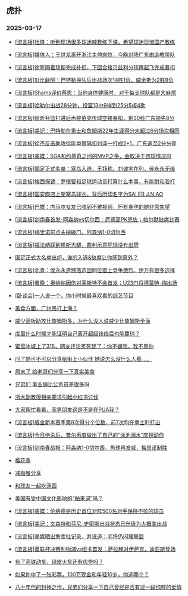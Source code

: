 ## 虎扑 
### 2025-03-17

+ [[流言板]杜锋：听到现场很多球迷喊教练下课，希望球迷珍惜国产教练](https://bbs.hupu.com/631176785.html)

+ [[流言板]媒体人：王世龙离开浙江主帅岗位，今晚对阵广东由助教带队](https://bbs.hupu.com/631172288.html)

+ [[流言板]徐昕隔着琼斯完成补扣，下回合接贝兹利分球再起飞完成暴扣](https://bbs.hupu.com/631173962.html)

+ [[流言板]对比鲜明！巴特勒换队后出战场次14胜1负，威金斯为2胜9负](https://bbs.hupu.com/631174187.html)

+ [[流言板]Shams评价蔡恩：当他身体健康时，对于每支球队都是大麻烦](https://bbs.hupu.com/631172087.html)

+ [[流言板]哈勒尔出战28分钟，投篮13中9得到25分5板4助](https://bbs.hupu.com/631176302.html)

+ [[流言板]徐昕补篮打进后再接伯克传球空接暴扣，剩30秒广东领先8分](https://bbs.hupu.com/631176336.html)

+ [[流言板]美记：巴特勒在勇士和詹姆斯22年生涯得分未超过6分场次相同](https://bbs.hupu.com/631176384.html)

+ [[流言板]徐杰反击助攻徐昕单臂隔扣刘泽一打成2+1，广东追至2分分差](https://bbs.hupu.com/631174344.html)

+ [[流言板]美媒：SGA和约基奇之间的MVP之争，会取决于罚球情况吗](https://bbs.hupu.com/631177000.html)

+ [[流言板]国足正式名单：塞鸟入选，王钰栋、刘诚宇在列，侯永永无缘](https://bbs.hupu.com/631173413.html)

+ [[流言板]梅西保镖：罗根要和足球运动员打算什么本事，有能耐和我打](https://bbs.hupu.com/631170977.html)

+ [[流言板]国安商店上架塞鸟球衣，背后所印名字为SAI ER J.N.AO](https://bbs.hupu.com/631168827.html)

+ [[流言板]巴媒：内马尔女友已收到不雅视频，怀有身孕的她非常失望](https://bbs.hupu.com/631172805.html)

+ [[流言板]剑南春首发-阿森纳vs切尔西：厄德高PK恩佐；帕尔默缺席比赛](https://bbs.hupu.com/631174152.html)

+ [[流言板]梅里诺前点头槌破门，阿森纳1-0切尔西](https://bbs.hupu.com/631176780.html)

+ [[流言板]福法纳踩到赖斯大腿，裁判示意犯规没有出牌](https://bbs.hupu.com/631176914.html)

+ [国足正式大名单出炉，谁的入选&amp;缺席让你感到意外？](https://bbs.hupu.com/631174073.html)

+ [[流言板]北青：侯永永遗憾落选因同位置上竞争激烈，伊万有很多选择](https://bbs.hupu.com/631174788.html)

+ [[流言板]曼晚：奥纳纳因伤对莱斯特不会首发；U23门将德莫特-梅出场](https://bbs.hupu.com/631173765.html)

+ [[卧谈会]一人说一个，你小时候最喜欢看的综艺节目](https://bbs.hupu.com/631174231.html)

+ [美食方面，广州吊打上海？](https://bbs.hupu.com/631172476.html)

+ [威少篮板助攻比詹姆斯多，为什么没人说威少比詹姆斯全面](https://bbs.hupu.com/631173111.html)

+ [库里什么时候才能证明自己离开超级锋线后也能赢球？](https://bbs.hupu.com/631174204.html)

+ [蜜雪冰城上了315，网友评论笑死我了：你不嫌我，我不黑你](https://bbs.hupu.com/631171908.html)

+ [问了她可不可以分享给街上小伙伴 她说怎么没什么人看。。。](https://bbs.hupu.com/631172741.html)

+ [周末了 给老哥们分享一下真实美食](https://bbs.hupu.com/631176818.html)

+ [兄弟们 事业编比公务员差很多吗](https://bbs.hupu.com/631172906.html)

+ [浙大副教授相亲要求引起小红书讨伐](https://bbs.hupu.com/631175240.html)

+ [大家帮忙看看，我男朋友这是不是在PUA我？](https://bbs.hupu.com/631175104.html)

+ [[流言板]威金斯本赛季第8次得分个位数，前7次均在勇士时打出](https://bbs.hupu.com/631177475.html)

+ [[流言板]今日绝杀后，普尔再度做出了自己的“泳池溺水”庆祝动作](https://bbs.hupu.com/631174485.html)

+ [[流言板]剑南春战报：阿森纳1-0切尔西，角球再发威，梅里诺制胜](https://bbs.hupu.com/631178694.html)

+ [樱花季](https://bbs.hupu.com/631172741.html)

+ [减脂餐分享](https://bbs.hupu.com/631176818.html)

+ [和球友一起吃汤圆](https://bbs.hupu.com/631174989.html)

+ [美国有受中国文化影响的“舶来词”吗？](https://bbs.hupu.com/631177756.html)

+ [[流言板]美媒：伦纳德是历史首位对阵500名对手保持不败的球员](https://bbs.hupu.com/631179488.html)

+ [[流言板]美记：文森特和芬尼-史密斯出战状态已升级为大概率出战](https://bbs.hupu.com/631179595.html)

+ [[流言板]美媒晒出詹库杜记录，并说道：老将仍闪耀联盟](https://bbs.hupu.com/631179313.html)

+ [[流言板]英联杯决赛利物浦vs纽卡首发：萨拉赫对伊萨克，迪亚斯登场](https://bbs.hupu.com/631178899.html)

+ [有了高铁动车，绿皮火车还有优势吗？](https://bbs.hupu.com/631179066.html)

+ [如果你中了一张彩票，100万现金和年轻10岁，你选哪个？](https://bbs.hupu.com/631174343.html)

+ [八十年代的封神之作，兄弟们分享一下自己曾经是否有过一段纯粹的爱情](https://bbs.hupu.com/631177427.html)

